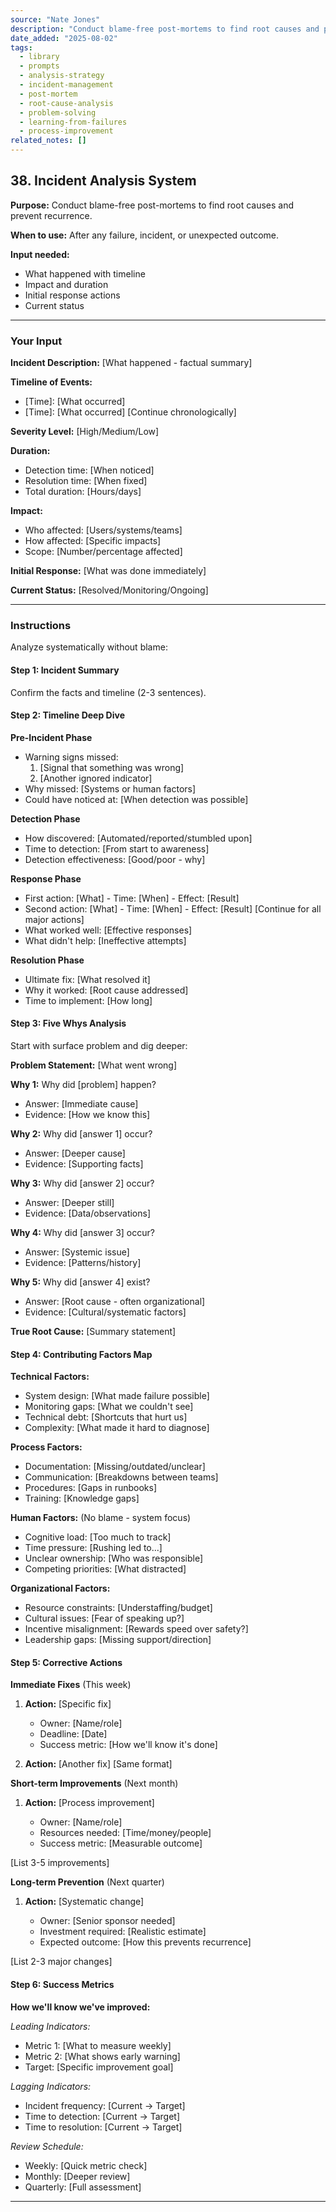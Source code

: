 ```yaml
---
source: "Nate Jones"
description: "Conduct blame-free post-mortems to find root causes and prevent recurrence."
date_added: "2025-08-02"
tags:
  - library
  - prompts
  - analysis-strategy
  - incident-management
  - post-mortem
  - root-cause-analysis
  - problem-solving
  - learning-from-failures
  - process-improvement
related_notes: []
---
```

## 38. Incident Analysis System

**Purpose:** Conduct blame-free post-mortems to find root causes and prevent recurrence.

**When to use:** After any failure, incident, or unexpected outcome.

**Input needed:**

*   What happened with timeline
*   Impact and duration
*   Initial response actions
*   Current status

---

### Your Input

**Incident Description:** [What happened - factual summary]

**Timeline of Events:**

*   [Time]: [What occurred]
*   [Time]: [What occurred] [Continue chronologically]

**Severity Level:** [High/Medium/Low]

**Duration:**

*   Detection time: [When noticed]
*   Resolution time: [When fixed]
*   Total duration: [Hours/days]

**Impact:**

*   Who affected: [Users/systems/teams]
*   How affected: [Specific impacts]
*   Scope: [Number/percentage affected]

**Initial Response:** [What was done immediately]

**Current Status:** [Resolved/Monitoring/Ongoing]

---

### Instructions

Analyze systematically without blame:

#### Step 1: Incident Summary

Confirm the facts and timeline (2-3 sentences).

#### Step 2: Timeline Deep Dive

**Pre-Incident Phase**

*   Warning signs missed:
    1.  [Signal that something was wrong]
    2.  [Another ignored indicator]
*   Why missed: [Systems or human factors]
*   Could have noticed at: [When detection was possible]

**Detection Phase**

*   How discovered: [Automated/reported/stumbled upon]
*   Time to detection: [From start to awareness]
*   Detection effectiveness: [Good/poor - why]

**Response Phase**

*   First action: [What] - Time: [When] - Effect: [Result]
*   Second action: [What] - Time: [When] - Effect: [Result] [Continue for all major actions]
*   What worked well: [Effective responses]
*   What didn't help: [Ineffective attempts]

**Resolution Phase**

*   Ultimate fix: [What resolved it]
*   Why it worked: [Root cause addressed]
*   Time to implement: [How long]

#### Step 3: Five Whys Analysis

Start with surface problem and dig deeper:

**Problem Statement:** [What went wrong]

**Why 1:** Why did [problem] happen?

*   Answer: [Immediate cause]
*   Evidence: [How we know this]

**Why 2:** Why did [answer 1] occur?

*   Answer: [Deeper cause]
*   Evidence: [Supporting facts]

**Why 3:** Why did [answer 2] occur?

*   Answer: [Deeper still]
*   Evidence: [Data/observations]

**Why 4:** Why did [answer 3] occur?

*   Answer: [Systemic issue]
*   Evidence: [Patterns/history]

**Why 5:** Why did [answer 4] exist?

*   Answer: [Root cause - often organizational]
*   Evidence: [Cultural/systematic factors]

**True Root Cause:** [Summary statement]

#### Step 4: Contributing Factors Map

**Technical Factors:**

*   System design: [What made failure possible]
*   Monitoring gaps: [What we couldn't see]
*   Technical debt: [Shortcuts that hurt us]
*   Complexity: [What made it hard to diagnose]

**Process Factors:**

*   Documentation: [Missing/outdated/unclear]
*   Communication: [Breakdowns between teams]
*   Procedures: [Gaps in runbooks]
*   Training: [Knowledge gaps]

**Human Factors:** (No blame - system focus)

*   Cognitive load: [Too much to track]
*   Time pressure: [Rushing led to...]
*   Unclear ownership: [Who was responsible]
*   Competing priorities: [What distracted]

**Organizational Factors:**

*   Resource constraints: [Understaffing/budget]
*   Cultural issues: [Fear of speaking up?]
*   Incentive misalignment: [Rewards speed over safety?]
*   Leadership gaps: [Missing support/direction]

#### Step 5: Corrective Actions

**Immediate Fixes** (This week)

1.  **Action:** [Specific fix]

    *   Owner: [Name/role]
    *   Deadline: [Date]
    *   Success metric: [How we'll know it's done]
2.  **Action:** [Another fix] [Same format]

**Short-term Improvements** (Next month)

1.  **Action:** [Process improvement]

    *   Owner: [Name/role]
    *   Resources needed: [Time/money/people]
    *   Success metric: [Measurable outcome]

[List 3-5 improvements]

**Long-term Prevention** (Next quarter)

1.  **Action:** [Systematic change]

    *   Owner: [Senior sponsor needed]
    *   Investment required: [Realistic estimate]
    *   Expected outcome: [How this prevents recurrence]

[List 2-3 major changes]

#### Step 6: Success Metrics

**How we'll know we've improved:**

*Leading Indicators:*

*   Metric 1: [What to measure weekly]
*   Metric 2: [What shows early warning]
*   Target: [Specific improvement goal]

*Lagging Indicators:*

*   Incident frequency: [Current → Target]
*   Time to detection: [Current → Target]
*   Time to resolution: [Current → Target]

*Review Schedule:*

*   Weekly: [Quick metric check]
*   Monthly: [Deeper review]
*   Quarterly: [Full assessment]

---
